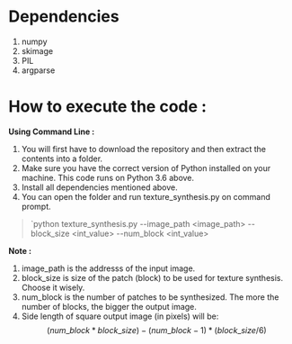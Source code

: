 # Dependencies
1. numpy
2. skimage
3. PIL
4. argparse


# How to execute the code :
**Using Command Line :**
1. You will first have to download the repository and then extract the contents into a folder.
2. Make sure you have the correct version of Python installed on your machine. This code runs on Python 3.6 above.
3. Install all dependencies mentioned above.
4. You can open the folder and run texture_synthesis.py on command prompt.
> `python texture_synthesis.py --image_path <image_path> --block_size <int_value> --num_block <int_value>


**Note :**
1. image_path is the addresss of the input image.
2. block_size is size of the patch (block) to be used for texture synthesis. Choose it wisely.
3. num_block is the number of patches to be synthesized. The more the number of blocks, the bigger the output image.
4. Side length of square output image (in pixels) will be:$$(num\_block*block\_size) - (num\_block-1)*(block\_size/6)$$
